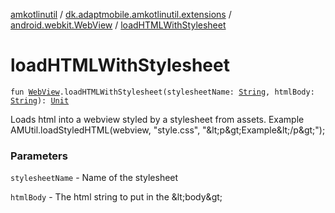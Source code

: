 [amkotlinutil](../../index.md) / [dk.adaptmobile.amkotlinutil.extensions](../index.md) / [android.webkit.WebView](index.md) / [loadHTMLWithStylesheet](load-h-t-m-l-with-stylesheet.md)

# loadHTMLWithStylesheet

`fun `[`WebView`](https://developer.android.com/reference/android/webkit/WebView.html)`.loadHTMLWithStylesheet(stylesheetName: `[`String`](https://kotlinlang.org/api/latest/jvm/stdlib/kotlin/-string/index.html)`, htmlBody: `[`String`](https://kotlinlang.org/api/latest/jvm/stdlib/kotlin/-string/index.html)`): `[`Unit`](https://kotlinlang.org/api/latest/jvm/stdlib/kotlin/-unit/index.html)

Loads html into a webview styled by a stylesheet from assets. Example
AMUtil.loadStyledHTML(webview, "style.css", "&amp;lt;p&amp;gt;Example&amp;lt;/p&amp;gt;");

### Parameters

`stylesheetName` - Name of the stylesheet

`htmlBody` - The html string to put in the &amp;lt;body&amp;gt;